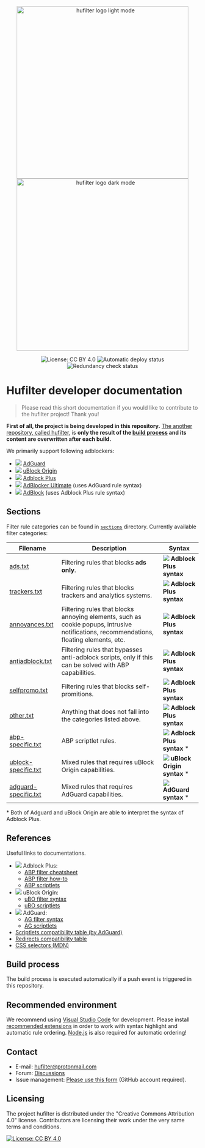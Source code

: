 &nbsp;
<div>
  <p align="center">
    <img src="https://raw.githubusercontent.com/hufilter/hufilter-dev/master/assets/images/hufilter_light.png#gh-light-mode-only" width="450px" alt="hufilter logo light mode" />
    <img src="https://raw.githubusercontent.com/hufilter/hufilter-dev/master/assets/images/hufilter_dark.png#gh-dark-mode-only" width="450px" alt="hufilter logo dark mode" />
  </p>
  <p align="center">
    <img src="https://img.shields.io/badge/License-CC%20BY%204.0-lightgrey.svg" alt="License: CC BY 4.0" />
    <img src="https://github.com/hufilter/hufilter-dev/actions/workflows/automatic-deploy.yml/badge.svg" alt="Automatic deploy status" />
    <img src="https://github.com/hufilter/hufilter-dev/actions/workflows/redundancy-check.yml/badge.svg" alt="Redundancy check status" />
  </p>
</div>

# Hufilter developer documentation

> Please read this short documentation if you would like to contribute to the hufilter project! Thank you!

**First of all, the project is being developed in this repository.** [The another repository, called hufilter](https://github.com/hufilter/hufilter), is **only the result of the [build process](https://github.com/hufilter/hufilter-dev/blob/master/.github/workflows/automatic-deploy.yml) and its content are overwritten after each build.**

We primarily support following adblockers:

- ![](https://i.ibb.co/rch274D/adguard.png) [AdGuard](https://adguard.com/)
- ![](https://i.ibb.co/MskKKGZ/ublock.png) [uBlock Origin](https://github.com/gorhill/uBlock)
- ![](https://i.ibb.co/VWkXHfW/abp.png) [Adblock Plus](https://adblockplus.org/)
- ![](https://i.ibb.co/P57DX8R/ad-ultimate.png) [AdBlocker Ultimate](https://adblockultimate.net/) (uses AdGuard rule syntax)
- ![](https://i.ibb.co/wy0Xqjm/ab.png) [AdBlock](https://getadblock.com/) (uses Adblock Plus rule syntax)

## Sections

Filter rule categories can be found in [`sections`](https://github.com/hufilter/hufilter-dev/tree/master/sections) directory. Currently available filter categories: 

| Filename | Description | Syntax |
|--- |------------------------------------ |--- |
| [ads.txt](https://github.com/hufilter/hufilter-dev/blob/master/sections/ads.txt) | Filtering rules that blocks **ads only**. | ![](https://i.ibb.co/VWkXHfW/abp.png) **Adblock Plus syntax** |
| [trackers.txt](https://github.com/hufilter/hufilter-dev/blob/master/sections/trackers.txt) | Filtering rules that blocks trackers and analytics systems. | ![](https://i.ibb.co/VWkXHfW/abp.png) **Adblock Plus syntax** |
| [annoyances.txt](https://github.com/hufilter/hufilter-dev/blob/master/sections/annoyances.txt) | Filtering rules that blocks annoying elements, such as cookie popups, intrusive notifications, recommendations, floating elements, etc. | ![](https://i.ibb.co/VWkXHfW/abp.png) **Adblock Plus syntax** |
| [antiadblock.txt](https://github.com/hufilter/hufilter-dev/blob/master/sections/antiadblock.txt) | Filtering rules that bypasses anti-adblock scripts, only if this can be solved with ABP capabilities. | ![](https://i.ibb.co/VWkXHfW/abp.png) **Adblock Plus syntax** |
| [selfpromo.txt](https://github.com/hufilter/hufilter-dev/blob/master/sections/selfpromo.txt) | Filtering rules that blocks self-promitions. | ![](https://i.ibb.co/VWkXHfW/abp.png) **Adblock Plus syntax** |
| [other.txt](https://github.com/hufilter/hufilter-dev/blob/master/sections/other.txt) | Anything that does not fall into the categories listed above. | ![](https://i.ibb.co/VWkXHfW/abp.png) **Adblock Plus syntax** |
| [abp-specific.txt](https://github.com/hufilter/hufilter-dev/blob/master/sections/abp-specific.txt) | ABP scriptlet rules. | ![](https://i.ibb.co/VWkXHfW/abp.png) **Adblock Plus syntax** \*  |
| [ublock-specific.txt](https://github.com/hufilter/hufilter-dev/blob/master/sections/ublock-specific.txt) | Mixed rules that requires uBlock Origin capabilities. | ![](https://i.ibb.co/MskKKGZ/ublock.png) **uBlock Origin syntax** \*  |
| [adguard-specific.txt](https://github.com/hufilter/hufilter-dev/blob/master/sections/adguard-specific.txt) | Mixed rules that requires AdGuard capabilities. | ![](https://i.ibb.co/rch274D/adguard.png) **AdGuard syntax** \* | 

\* Both of Adguard and uBlock Origin are able to interpret the syntax of Adblock Plus. 
 
## References

Useful links to documentations.

- ![](https://i.ibb.co/VWkXHfW/abp.png) Adblock Plus:
  - [ABP filter cheatsheet](https://adblockplus.org/filter-cheatsheet)
  - [ABP filter how-to](https://help.eyeo.com/adblockplus/how-to-write-filters)
  - [ABP scriptlets](https://help.eyeo.com/adblockplus/snippet-filters-tutorial#snippets-ref)
- ![](https://i.ibb.co/MskKKGZ/ublock.png) uBlock Origin:
  - [uBO filter syntax](https://github.com/gorhill/uBlock/wiki/Static-filter-syntax)
  - [uBO scriptlets](https://github.com/gorhill/uBlock/wiki/Resources-Library)
- ![](https://i.ibb.co/rch274D/adguard.png) AdGuard:
  - [AG filter syntax](https://kb.adguard.com/en/general/how-to-create-your-own-ad-filters)
  - [AG scriptlets](https://github.com/AdguardTeam/Scriptlets/blob/master/wiki/about-scriptlets.md#scriptlets)
- [Scriptlets compatibility table (by AdGuard)](https://github.com/AdguardTeam/Scriptlets/blob/master/wiki/compatibility-table.md#scriptlets)
- [Redirects compatibility table](https://github.com/AdguardTeam/Scriptlets/blob/master/wiki/compatibility-table.md#-redirects-compatibility-table)
- [CSS selectors (MDN)](https://developer.mozilla.org/en-US/docs/Web/CSS/CSS_Selectors)  

## Build process

The build process is executed automatically if a push event is triggered in this repository.
 
## Recommended environment

We recommend using [Visual Studio Code](https://code.visualstudio.com/download) for development. Please install [recommended extensions](https://github.com/hufilter/hufilter-dev/blob/master/.vscode/extensions.json) in order to work with syntax highlight and automatic rule ordering. [Node.js](https://nodejs.org/en/download/) is also required for automatic ordering!

## Contact

- E-mail: [hufilter@protonmail.com](mailto:hufilter@protonmail.com)
- Forum: [Discussions](https://github.com/hufilter/hufilter/discussions)
- Issue management: [Please use this form](https://github.com/hufilter/hufilter-dev/issues/new/choose) (GitHub account required).

## Licensing

The project hufilter is distributed under the "Creative Commons Attribution 4.0" license. Contributors are licensing their work under the very same terms and conditions.

[![License: CC BY 4.0](https://img.shields.io/badge/License-CC%20BY%204.0-lightgrey.svg)](https://creativecommons.org/licenses/by/4.0/)
